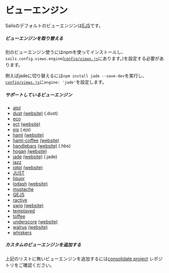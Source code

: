 # ビューエンジン

Sailsのデフォルトのビューエンジンは[EJS](https://github.com/visionmedia/ejs)です。

##### ビューエンジンを取り替える

別のビューエンジン使うにはnpmを使ってインストールし、`sails.config.views.engine`([`config/views.js`](http://sailsjs.org/documentation/anatomy/myApp/config/views.js.html)にあります。)を設定する必要があります。

例えばjadeに切り替えるには`npm install jade --save-dev`を実行し、[`config/views.js`](http://sailsjs.org/documentation/anatomy/myApp/config/views.js.html)に`engine: 'jade'`を設定します。



##### サポートしているビューエンジン

  - [atpl](https://github.com/soywiz/atpl.js)
  - [dust](https://github.com/akdubya/dustjs) [(website)](http://akdubya.github.com/dustjs/) (.dust)
  - [eco](https://github.com/sstephenson/eco)
  - [ect](https://github.com/baryshev/ect) [(website)](http://ectjs.com/)
  - [ejs](https://github.com/visionmedia/ejs) (.ejs)
  - [haml](https://github.com/visionmedia/haml.js) [(website)](http://haml.info/)
  - [haml-coffee](https://github.com/9elements/haml-coffee) [(website)](http://haml.info/)
  - [handlebars](https://github.com/wycats/handlebars.js/) [(website)](http://handlebarsjs.com/) (.hbs)
  - [hogan](https://github.com/twitter/hogan.js) [(website)](http://twitter.github.com/hogan.js/)
  - [jade](https://github.com/visionmedia/jade) [(website)](http://jade-lang.com/) (.jade)
  - [jazz](https://github.com/shinetech/jazz)
  - [jqtpl](https://github.com/kof/node-jqtpl) [(website)](https://github.com/kof/jqtpl)
  - [JUST](https://github.com/baryshev/just)
  - [liquor](https://github.com/chjj/liquor)
  - [lodash](https://github.com/bestiejs/lodash) [(website)](http://lodash.com/)
  - [mustache](https://github.com/janl/mustache.js)
  - [QEJS](https://github.com/jepso/QEJS)
  - [ractive](https://github.com/Rich-Harris/Ractive)
  - [swig](https://github.com/paularmstrong/swig) [(website)](http://paularmstrong.github.com/swig/)
  - [templayed](http://archan937.github.com/templayed.js/)
  - [toffee](https://github.com/malgorithms/toffee)
  - [underscore](https://github.com/documentcloud/underscore) [(website)](http://documentcloud.github.com/underscore/)
  - [walrus](https://github.com/jeremyruppel/walrus) [(website)](http://documentup.com/jeremyruppel/walrus/)
  - [whiskers](https://github.com/gsf/whiskers.js)



##### カスタムのビューエンジンを追加する

上記のリストに無いビューエンジンを追加するには[consolidate project](https://github.com/visionmedia/consolidate.js/blob/master/Readme.md#api) レポジトリをご確認ください。


<docmeta name="uniqueID" value="ViewEngines339501">
<docmeta name="displayName" value="View Engines">
